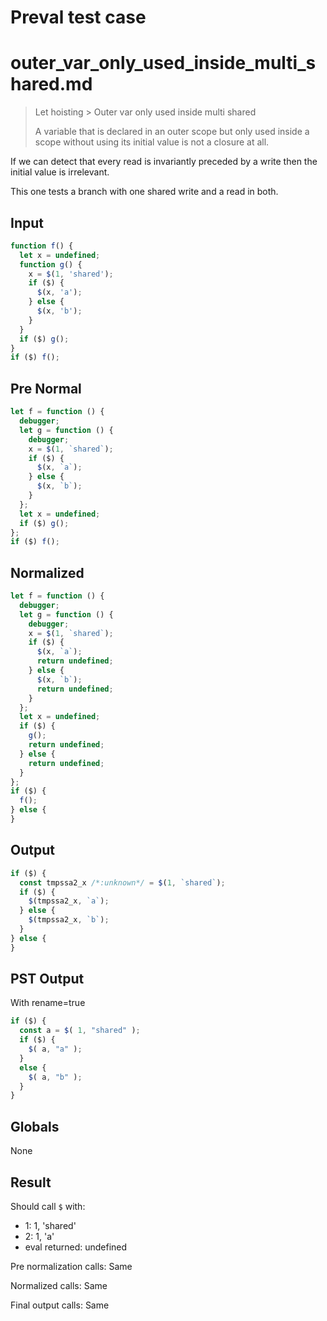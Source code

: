 # Preval test case

# outer_var_only_used_inside_multi_shared.md

> Let hoisting > Outer var only used inside multi shared
>
> A variable that is declared in an outer scope but only used inside a scope without using its initial value is not a closure at all.

If we can detect that every read is invariantly preceded by a write then the initial value is irrelevant.

This one tests a branch with one shared write and a read in both.

## Input

`````js filename=intro
function f() {
  let x = undefined;
  function g() {
    x = $(1, 'shared');
    if ($) {
      $(x, 'a');
    } else {
      $(x, 'b');
    }
  }
  if ($) g();
}
if ($) f();
`````

## Pre Normal


`````js filename=intro
let f = function () {
  debugger;
  let g = function () {
    debugger;
    x = $(1, `shared`);
    if ($) {
      $(x, `a`);
    } else {
      $(x, `b`);
    }
  };
  let x = undefined;
  if ($) g();
};
if ($) f();
`````

## Normalized


`````js filename=intro
let f = function () {
  debugger;
  let g = function () {
    debugger;
    x = $(1, `shared`);
    if ($) {
      $(x, `a`);
      return undefined;
    } else {
      $(x, `b`);
      return undefined;
    }
  };
  let x = undefined;
  if ($) {
    g();
    return undefined;
  } else {
    return undefined;
  }
};
if ($) {
  f();
} else {
}
`````

## Output


`````js filename=intro
if ($) {
  const tmpssa2_x /*:unknown*/ = $(1, `shared`);
  if ($) {
    $(tmpssa2_x, `a`);
  } else {
    $(tmpssa2_x, `b`);
  }
} else {
}
`````

## PST Output

With rename=true

`````js filename=intro
if ($) {
  const a = $( 1, "shared" );
  if ($) {
    $( a, "a" );
  }
  else {
    $( a, "b" );
  }
}
`````

## Globals

None

## Result

Should call `$` with:
 - 1: 1, 'shared'
 - 2: 1, 'a'
 - eval returned: undefined

Pre normalization calls: Same

Normalized calls: Same

Final output calls: Same
